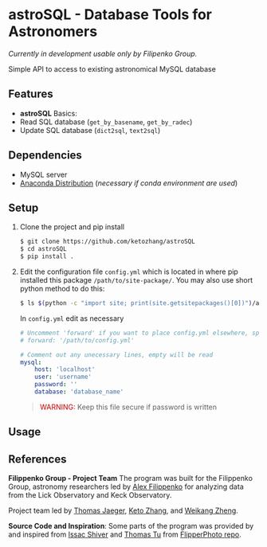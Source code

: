 # astroSQL - Database Tools for Astronomers
_Currently in development usable only by Filipenko Group._

Simple API to access to existing astronomical MySQL database

## Features
* **astroSQL** Basics:
* Read SQL database (`get_by_basename`, `get_by_radec`)
* Update SQL database (`dict2sql`, `text2sql`)

## Dependencies
* MySQL server
* [Anaconda Distribution](https://www.anaconda.com/download/) (*necessary if conda environment are used*)

## Setup

1. Clone the project and pip install

    ```sh
    $ git clone https://github.com/ketozhang/astroSQL
    $ cd astroSQL
    $ pip install .
    ```

2. Edit the configuration file `config.yml` which is located in where pip installed this package `/path/to/site-package/`. You may also use short python method to do this:

    ```bash
    $ ls $(python -c "import site; print(site.getsitepackages()[0])")/astrosql
    ```

    In `config.yml` edit as necessary

    ```yml
    # Uncomment 'forward' if you want to place config.yml elsewhere, specify the file path (maybe `~/.astrosql/config.yml` ?)
    # forward: '/path/to/config.yml'

    # Comment out any unecessary lines, empty will be read
    mysql:
        host: 'localhost'
        user: 'username'
        password: ''
        database: 'database_name'
    ```

    > <span style="color:rgb(200,0,0)">WARNING:</span> Keep this file secure if password is written

## Usage

## References
**Filippenko Group - Project Team**
The program was built for the Filippenko Group, astronomy researchers led by [Alex Filippenko](https://astro.berkeley.edu/faculty-profile/alex-filippenko) for analyzing data from the Lick Observatory and Keck Observatory.

Project team led by [Thomas Jaeger](https://astro.berkeley.edu/researcher-profile/3420275-thomas-de-jaeger), [Keto Zhang](https://github.com/ketozhang), and [Weikang Zheng](https://astro.berkeley.edu/researcher-profile/2358133-weikang-zheng).

**Source Code and Inspiration**:
Some parts of the program was provided by and inspired from [Issac Shiver](https://github.com/ishivvers) and [Thomas Tu](https://github.com/thomastu) from [FlipperPhoto repo](https://github.com/ketozhang/FlipperPhoto/tree/master/flipp/libs).
